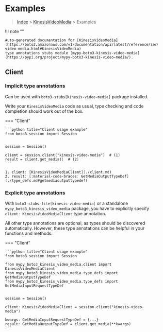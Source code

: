 # Examples

> [Index](../README.md) > [KinesisVideoMedia](./README.md) > Examples

!!! note ""

    Auto-generated documentation for [KinesisVideoMedia](https://boto3.amazonaws.com/v1/documentation/api/latest/reference/services/kinesis-video-media.html#KinesisVideoMedia)
    type annotations stubs module [mypy-boto3-kinesis-video-media](https://pypi.org/project/mypy-boto3-kinesis-video-media/).

## Client

### Implicit type annotations

Can be used with `boto3-stubs[kinesis-video-media]` package installed.

Write your `KinesisVideoMedia` code as usual,
type checking and code completion should work out of the box.


=== "Client"

    ```python title="Client usage example"
    from boto3.session import Session


    session = Session()

    client = session.client("kinesis-video-media")  # (1)
    result = client.get_media()  # (2)
    ```

    1. client: [KinesisVideoMediaClient](./client.md)
    2. result: [:material-code-braces: GetMediaOutputTypeDef](./type_defs.md#getmediaoutputtypedef) 






### Explicit type annotations

With `boto3-stubs-lite[kinesis-video-media]`
or a standalone `mypy_boto3_kinesis_video_media` package, you have to explicitly specify `client: KinesisVideoMediaClient` type annotation.

All other type annotations are optional, as types should be discovered automatically.
However, these type annotations can be helpful in your functions and methods.


=== "Client"

    ```python title="Client usage example"
    from boto3.session import Session

    from mypy_boto3_kinesis_video_media.client import KinesisVideoMediaClient
    from mypy_boto3_kinesis_video_media.type_defs import GetMediaOutputTypeDef
    from mypy_boto3_kinesis_video_media.type_defs import GetMediaInputRequestTypeDef


    session = Session()

    client: KinesisVideoMediaClient = session.client("kinesis-video-media")

    kwargs: GetMediaInputRequestTypeDef = {...}
    result: GetMediaOutputTypeDef = client.get_media(**kwargs)
    ```






